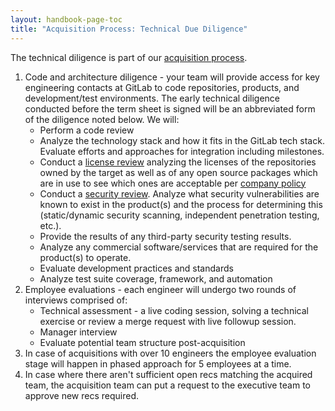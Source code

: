 ```yaml
---
layout: handbook-page-toc
title: "Acquisition Process: Technical Due Diligence"
---
```


The technical diligence is part of our [acquisition process](/handbook/acquisitions/acquisition-process/).

1. Code and architecture diligence - your team will provide access for key engineering contacts at GitLab to code repositories, products, and development/test environments. The early technical diligence conducted before the term sheet is signed will be an abbreviated form of the diligence noted below. We will:
    - Perform a code review
    - Analyze the technology stack and how it fits in the GitLab tech stack.  Evaluate efforts and approaches for integration including milestones.
    - Conduct a [license review](https://docs.gitlab.com/ee/user/application_security/#quick-start) analyzing the licenses of the repositories owned by the target as well as of any open source packages which are in use to see which ones are acceptable per [company policy](https://about.gitlab.com/handbook/engineering/open-source/#acceptable-licenses)
    - Conduct a [security review](https://docs.gitlab.com/ee/user/application_security/#quick-start).  Analyze what security vulnerabilities are known to exist in the product(s) and the process for determining this (static/dynamic security scanning, independent penetration testing, etc.).
    - Provide the results of any third-party security testing results.
    - Analyze any commercial software/services that are required for the product(s) to operate.
    - Evaluate development practices and standards
    - Analyze test suite coverage, framework, and automation
1. Employee evaluations - each engineer will undergo two rounds of interviews comprised of:
    - Technical assessment - a live coding session, solving a technical exercise or review a merge request with live followup session.
    - Manager interview
    - Evaluate potential team structure post-acquisition
1. In case of acquisitions with over 10 engineers the employee evaluation stage will happen in phased approach for 5 employees at a time.
1. In case where there aren't sufficient open recs matching the acquired team, the acquisition team can put a request to the executive team to approve new recs required.
